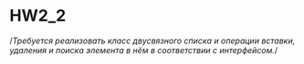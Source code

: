 # HW2_2


/*Требуется реализовать класс двусвязного списка и операции
вставки, удаления и поиска элемента 
в нём в соответствии с интерфейсом.*/
